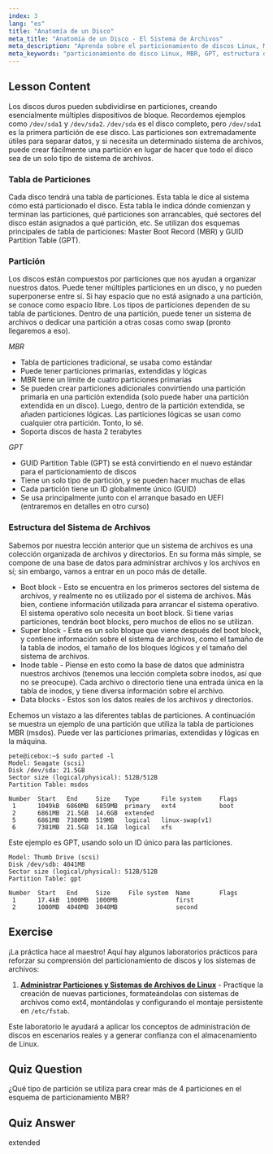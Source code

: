 ```yaml
---
index: 3
lang: "es"
title: "Anatomía de un Disco"
meta_title: "Anatomía de un Disco - El Sistema de Archivos"
meta_description: "Aprenda sobre el particionamiento de discos Linux, MBR vs. GPT y la estructura del sistema de archivos. Comprenda las particiones, tablas y cómo organizar los datos. ¡Comience con esta guía para principiantes!"
meta_keywords: "particionamiento de disco Linux, MBR, GPT, estructura del sistema de archivos, particiones Linux, principiante, tutorial, guía"
---
```


## Lesson Content

Los discos duros pueden subdividirse en particiones, creando esencialmente múltiples dispositivos de bloque. Recordemos ejemplos como `/dev/sda1` y `/dev/sda2`. `/dev/sda` es el disco completo, pero `/dev/sda1` es la primera partición de ese disco. Las particiones son extremadamente útiles para separar datos, y si necesita un determinado sistema de archivos, puede crear fácilmente una partición en lugar de hacer que todo el disco sea de un solo tipo de sistema de archivos.

### Tabla de Particiones

Cada disco tendrá una tabla de particiones. Esta tabla le dice al sistema cómo está particionado el disco. Esta tabla le indica dónde comienzan y terminan las particiones, qué particiones son arrancables, qué sectores del disco están asignados a qué partición, etc. Se utilizan dos esquemas principales de tabla de particiones: Master Boot Record (MBR) y GUID Partition Table (GPT).

### Partición

Los discos están compuestos por particiones que nos ayudan a organizar nuestros datos. Puede tener múltiples particiones en un disco, y no pueden superponerse entre sí. Si hay espacio que no está asignado a una partición, se conoce como espacio libre. Los tipos de particiones dependen de su tabla de particiones. Dentro de una partición, puede tener un sistema de archivos o dedicar una partición a otras cosas como swap (pronto llegaremos a eso).

_MBR_

- Tabla de particiones tradicional, se usaba como estándar
- Puede tener particiones primarias, extendidas y lógicas
- MBR tiene un límite de cuatro particiones primarias
- Se pueden crear particiones adicionales convirtiendo una partición primaria en una partición extendida (solo puede haber una partición extendida en un disco). Luego, dentro de la partición extendida, se añaden particiones lógicas. Las particiones lógicas se usan como cualquier otra partición. Tonto, lo sé.
- Soporta discos de hasta 2 terabytes

_GPT_

- GUID Partition Table (GPT) se está convirtiendo en el nuevo estándar para el particionamiento de discos
- Tiene un solo tipo de partición, y se pueden hacer muchas de ellas
- Cada partición tiene un ID globalmente único (GUID)
- Se usa principalmente junto con el arranque basado en UEFI (entraremos en detalles en otro curso)

### Estructura del Sistema de Archivos

Sabemos por nuestra lección anterior que un sistema de archivos es una colección organizada de archivos y directorios. En su forma más simple, se compone de una base de datos para administrar archivos y los archivos en sí; sin embargo, vamos a entrar en un poco más de detalle.

- Boot block - Esto se encuentra en los primeros sectores del sistema de archivos, y realmente no es utilizado por el sistema de archivos. Más bien, contiene información utilizada para arrancar el sistema operativo. El sistema operativo solo necesita un boot block. Si tiene varias particiones, tendrán boot blocks, pero muchos de ellos no se utilizan.
- Super block - Este es un solo bloque que viene después del boot block, y contiene información sobre el sistema de archivos, como el tamaño de la tabla de inodos, el tamaño de los bloques lógicos y el tamaño del sistema de archivos.
- Inode table - Piense en esto como la base de datos que administra nuestros archivos (tenemos una lección completa sobre inodos, así que no se preocupe). Cada archivo o directorio tiene una entrada única en la tabla de inodos, y tiene diversa información sobre el archivo.
- Data blocks - Estos son los datos reales de los archivos y directorios.

Echemos un vistazo a las diferentes tablas de particiones. A continuación se muestra un ejemplo de una partición que utiliza la tabla de particiones MBR (msdos). Puede ver las particiones primarias, extendidas y lógicas en la máquina.

```plaintext
pete@icebox:~$ sudo parted -l
Model: Seagate (scsi)
Disk /dev/sda: 21.5GB
Sector size (logical/physical): 512B/512B
Partition Table: msdos

Number  Start   End     Size    Type      File system     Flags
 1      1049kB  6860MB  6859MB  primary   ext4            boot
 2      6861MB  21.5GB  14.6GB  extended
 5      6861MB  7380MB  519MB   logical   linux-swap(v1)
 6      7381MB  21.5GB  14.1GB  logical   xfs
```

Este ejemplo es GPT, usando solo un ID único para las particiones.

```plaintext
Model: Thumb Drive (scsi)
Disk /dev/sdb: 4041MB
Sector size (logical/physical): 512B/512B
Partition Table: gpt

Number  Start   End     Size     File system  Name        Flags
 1      17.4kB  1000MB  1000MB                first
 2      1000MB  4040MB  3040MB                second
```

## Exercise

¡La práctica hace al maestro! Aquí hay algunos laboratorios prácticos para reforzar su comprensión del particionamiento de discos y los sistemas de archivos:

1. **[Administrar Particiones y Sistemas de Archivos de Linux](https://labex.io/es/labs/comptia-manage-linux-partitions-and-filesystems-590845)** - Practique la creación de nuevas particiones, formateándolas con sistemas de archivos como ext4, montándolas y configurando el montaje persistente en `/etc/fstab`.

Este laboratorio le ayudará a aplicar los conceptos de administración de discos en escenarios reales y a generar confianza con el almacenamiento de Linux.

## Quiz Question

¿Qué tipo de partición se utiliza para crear más de 4 particiones en el esquema de particionamiento MBR?

## Quiz Answer

extended
